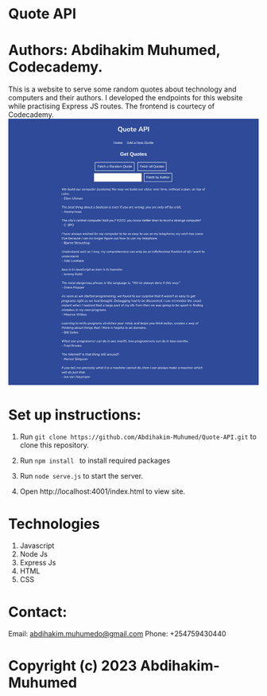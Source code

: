 # Quote API
# Authors: Abdihakim Muhumed, Codecademy.
This is a website to serve some random quotes about technology and computers and their authors. I developed the endpoints for this website while practising Express JS routes. The frontend is courtecy of Codecademy.
![Preview](quote-api.png)
# Set up instructions:
1. Run `git clone https://github.com/Abdihakim-Muhumed/Quote-API.git` to clone this repository.

2. Run `npm install ` to install required packages

3. Run `node serve.js` to start the server.

4. Open http://localhost:4001/index.html to view site.
# Technologies
 1. Javascript
 2. Node Js
 3. Express Js
 4. HTML
 5. CSS
 # Contact:

 Email: abdihakim.muhumedo@gmail.com 
 Phone: +254759430440

 # Copyright (c) 2023 Abdihakim-Muhumed